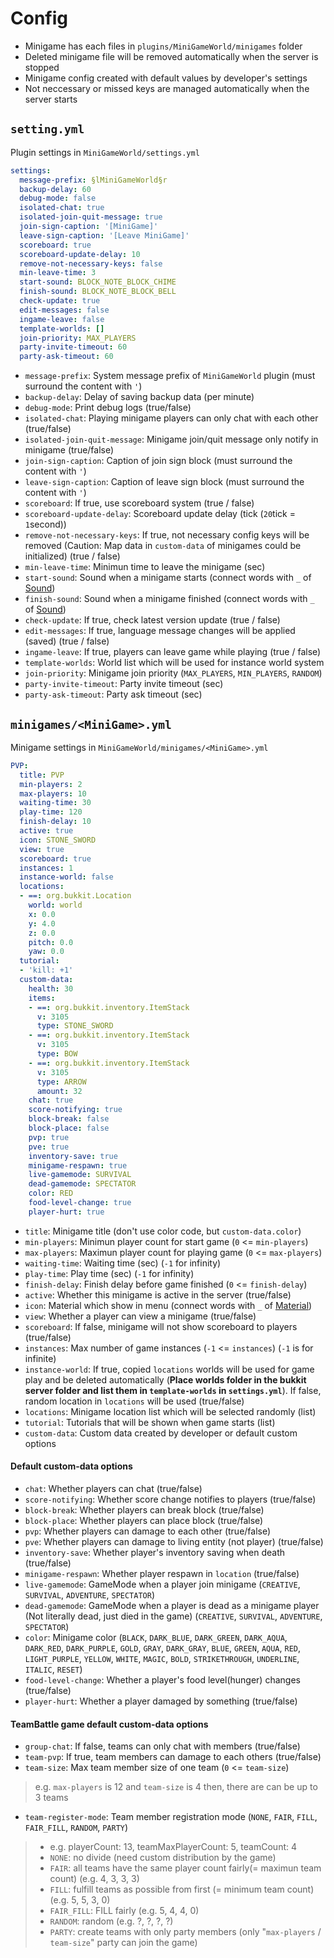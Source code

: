 # Config
- Minigame has each files in `plugins/MiniGameWorld/minigames` folder
- Deleted minigame file will be removed automatically when the server is stopped
- Minigame config created with default values by developer's settings
- Not neccessary or missed keys are managed automatically when the server starts

## `setting.yml`
Plugin settings in `MiniGameWorld/settings.yml`
```yml
settings:
  message-prefix: §lMiniGameWorld§r
  backup-delay: 60
  debug-mode: false
  isolated-chat: true
  isolated-join-quit-message: true
  join-sign-caption: '[MiniGame]'
  leave-sign-caption: '[Leave MiniGame]'
  scoreboard: true
  scoreboard-update-delay: 10
  remove-not-necessary-keys: false
  min-leave-time: 3
  start-sound: BLOCK_NOTE_BLOCK_CHIME
  finish-sound: BLOCK_NOTE_BLOCK_BELL
  check-update: true
  edit-messages: false
  ingame-leave: false
  template-worlds: []
  join-priority: MAX_PLAYERS
  party-invite-timeout: 60
  party-ask-timeout: 60

```
- `message-prefix`: System message prefix of `MiniGameWorld` plugin (must surround the content with `'`)
- `backup-delay`: Delay of saving backup data (per minute)
- `debug-mode`: Print debug logs (true/false)
- `isolated-chat`: Playing minigame players can only chat with each other (true/false)
- `isolated-join-quit-message`: Minigame join/quit message only notify in minigame (true/false)
- `join-sign-caption`: Caption of join sign block (must surround the content with `'`)
- `leave-sign-caption`: Caption of leave sign block (must surround the content with `'`)
- `scoreboard`: If true, use scoreboard system (true / false)
- `scoreboard-update-delay`: Scoreboard update delay (tick (`20`tick = `1`second))
- `remove-not-necessary-keys`: If true, not necessary config keys will be removed (Caution: Map data in `custom-data` of minigames could be initialized) (true / false)
- `min-leave-time`: Minimun time to leave the minigame (sec)
- `start-sound`: Sound when a minigame starts (connect words with `_` of [Sound](https://www.digminecraft.com/lists/sound_list_pc.php))
- `finish-sound`: Sound when a minigame finished (connect words with `_` of [Sound](https://www.digminecraft.com/lists/sound_list_pc.php))
- `check-update`: If true, check latest version update (true / false)
- `edit-messages`: If true, language message changes will be applied (saved) (true / false)
- `ingame-leave`: If true, players can leave game while playing (true / false)
- `template-worlds`: World list which will be used for instance world system
- `join-priority`: Minigame join priority (`MAX_PLAYERS`, `MIN_PLAYERS`, `RANDOM`)
- `party-invite-timeout`: Party invite timeout (sec)
- `party-ask-timeout`: Party ask timeout (sec)

## `minigames/<MiniGame>.yml`
Minigame settings in `MiniGameWorld/minigames/<MiniGame>.yml`
```yml
PVP:
  title: PVP
  min-players: 2
  max-players: 10
  waiting-time: 30
  play-time: 120
  finish-delay: 10
  active: true
  icon: STONE_SWORD
  view: true
  scoreboard: true
  instances: 1
  instance-world: false
  locations:
  - ==: org.bukkit.Location
    world: world
    x: 0.0
    y: 4.0
    z: 0.0
    pitch: 0.0
    yaw: 0.0
  tutorial:
  - 'kill: +1'
  custom-data:
    health: 30
    items:
    - ==: org.bukkit.inventory.ItemStack
      v: 3105
      type: STONE_SWORD
    - ==: org.bukkit.inventory.ItemStack
      v: 3105
      type: BOW
    - ==: org.bukkit.inventory.ItemStack
      v: 3105
      type: ARROW
      amount: 32
    chat: true
    score-notifying: true
    block-break: false
    block-place: false
    pvp: true
    pve: true
    inventory-save: true
    minigame-respawn: true
    live-gamemode: SURVIVAL
    dead-gamemode: SPECTATOR
    color: RED
    food-level-change: true
    player-hurt: true

```
- `title`: Minigame title (don't use color code, but `custom-data.color`)
- `min-players`: Minimun player count for start game (`0` <= `min-players`)
- `max-players`: Maximun player count for playing game (`0` <= `max-players`)
- `waiting-time`: Waiting time (sec) (`-1` for infinity)
- `play-time`: Play time (sec) (`-1` for infinity)
- `finish-delay`: Finish delay before game finished (`0` <= `finish-delay`)
- `active`: Whether this minigame is active in the server (true/false)
- `icon`: Material which show in menu (connect words with `_` of [Material](https://minecraftitemids.com/types/material))
- `view`: Whether a player can view a minigame (true/false)
- `scoreboard`: If false, minigame will not show scoreboard to players (true/false)
- `instances`: Max number of game instances (`-1` <= `instances`) (`-1` is for infinite)
- `instance-world`: If true, copied `locations` worlds will be used for game play and be deleted automatically (**Place worlds folder in the bukkit server folder and list them in `template-worlds` in `settings.yml`**). If false, random location in `locations` will be used (true/false)
- `locations`: Minigame location list which will be selected randomly (list)
- `tutorial`: Tutorials that will be shown when game starts (list)
- `custom-data`: Custom data created by developer or default custom options
#### **Default custom-data options**
- `chat`: Whether players can chat (true/false)
- `score-notifying`: Whether score change notifies to players (true/false)
- `block-break`: Whether players can break block (true/false)
- `block-place`: Whether players can place block (true/false)
- `pvp`: Whether players can damage to each other (true/false)
- `pve`: Whether players can damage to living entity (not player) (true/false)
- `inventory-save`: Whether player's inventory saving when death (true/false)
- `minigame-respawn`: Whether player respawn in `location` (true/false)
- `live-gamemode`: GameMode when a player join minigame (`CREATIVE`, `SURVIVAL`, `ADVENTURE`, `SPECTATOR`)
- `dead-gamemode`: GameMode when a player is dead as a minigame player (Not literally dead, just died in the game) (`CREATIVE`, `SURVIVAL`, `ADVENTURE`, `SPECTATOR`)
- `color`: Minigame color (`BLACK`, `DARK_BLUE`, `DARK_GREEN`, `DARK_AQUA`, `DARK_RED`, `DARK_PURPLE`, `GOLD`, `GRAY`, `DARK_GRAY`, `BLUE`, `GREEN`, `AQUA`, `RED`, `LIGHT_PURPLE`, `YELLOW`, `WHITE`, `MAGIC`, `BOLD`, `STRIKETHROUGH`, `UNDERLINE`, `ITALIC`, `RESET`)
- `food-level-change`: Whether a player's food level(hunger) changes (true/false)
- `player-hurt`: Whether a player damaged by something (true/false)

#### **TeamBattle game default custom-data options**
- `group-chat`: If false, teams can only chat with members (true/false)
- `team-pvp`: If true, team members can damage to each others (true/false)
- `team-size`: Max team member size of one team (`0` <= `team-size`)
> e.g. `max-players` is 12 and `team-size` is 4 then, there are can be up to 3 teams
- `team-register-mode`: Team member registration mode (`NONE`, `FAIR`, `FILL`, `FAIR_FILL`, `RANDOM`, `PARTY`)
> - e.g. playerCount: 13, teamMaxPlayerCount: 5, teamCount: 4
> - `NONE`: no divide (need custom distribution by the game)
> - `FAIR`: all teams have the same player count fairly(= maximun team count) (e.g. 4, 3, 3, 3)
> - `FILL`: fulfill teams as possible from first (= minimum team count) (e.g. 5, 5, 3, 0)
> - `FAIR_FILL`: FILL fairly (e.g. 5, 4, 4, 0)
> - `RANDOM`: random (e.g. ?, ?, ?, ?)
> - `PARTY`: create teams with only party members (only "`max-players` / `team-size`" party can join the game)